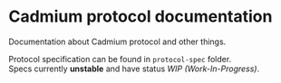 # Cadmium protocol documentation

Documentation about Cadmium protocol and other things.

Protocol specification сan be found in `protocol-spec` folder.  
Specs currently **unstable** and have status *WIP (Work-In-Progress)*.